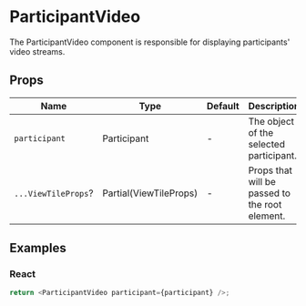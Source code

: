 # ParticipantVideo

The ParticipantVideo component is responsible for displaying participants' video streams.

## Props

| Name                 | Type                    | Default | Description                                    |
| -------------------- | ----------------------- | ------- | ---------------------------------------------- |
| `participant`        | Participant             | -       | The object of the selected participant.        |
| `...ViewTileProps`? | Partial(ViewTileProps) | -       | Props that will be passed to the root element. |

## Examples

### React

```javascript
return <ParticipantVideo participant={participant} />;
```

